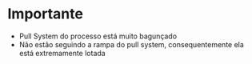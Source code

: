 # Importante
- Pull System do processo está muito bagunçado
- Não estão seguindo a rampa do pull system, consequentemente ela está extremamente lotada